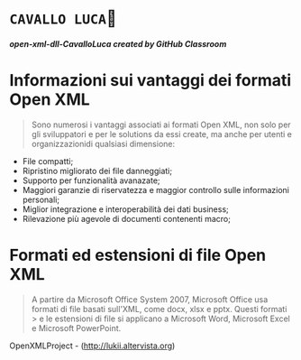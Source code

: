 # **`CAVALLO LUCA`:horse:**
#### _open-xml-dll-CavalloLuca created by GitHub Classroom_

# Informazioni sui vantaggi dei formati Open XML
> Sono numerosi i vantaggi associati ai formati Open XML, non solo per gli sviluppatori e per le solutions da essi create, ma anche per
> utenti e organizzazionidi qualsiasi dimensione:
* File compatti;
* Ripristino migliorato dei file danneggiati;
* Supporto per funzionalità avanazate;
* Maggiori garanzie di riservatezza e maggior controllo sulle informazioni personali;
* Miglior integrazione e interoperabilità dei dati business;
* Rilevazione più agevole di documenti contenenti macro;

# Formati ed estensioni di file Open XML
> A partire da Microsoft Office System 2007, Microsoft Office usa formati di file basati sull'XML, come docx, xlsx e pptx. Questi formati > e le estensioni di file si applicano a Microsoft Word, Microsoft Excel e Microsoft PowerPoint.

OpenXMLProject - (http://lukii.altervista.org)






